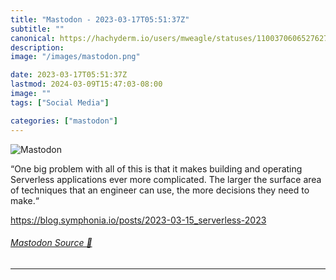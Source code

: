 ```yaml
---
title: "Mastodon - 2023-03-17T05:51:37Z"
subtitle: ""
canonical: https://hachyderm.io/users/mweagle/statuses/110037060652762734
description:
image: "/images/mastodon.png"

date: 2023-03-17T05:51:37Z
lastmod: 2024-03-09T15:47:03-08:00
image: ""
tags: ["Social Media"]

categories: ["mastodon"]
---
```

![Mastodon](/images/mastodon.png)

<p>“One big problem with all of this is that it makes building and operating Serverless applications ever more complicated. The larger the surface area of techniques that an engineer can use, the more decisions they need to make.“</p><p><a href="https://blog.symphonia.io/posts/2023-03-15_serverless-2023" target="_blank" rel="nofollow noopener noreferrer" translate="no"><span class="invisible">https://</span><span class="ellipsis">blog.symphonia.io/posts/2023-0</span><span class="invisible">3-15_serverless-2023</span></a></p>


###### [Mastodon Source 🐘](https://hachyderm.io/@mweagle/110037060652762734)

___
